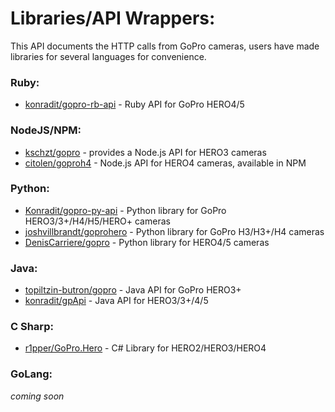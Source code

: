 # Libraries/API Wrappers:

This API documents the HTTP calls from GoPro cameras, users have made libraries for several languages for convenience.

### Ruby:

* [konradit/gopro-rb-api](http://github.com/konradit/gopro-rb-api) - Ruby API for GoPro HERO4/5

### NodeJS/NPM:

* [kschzt/gopro](https://github.com/kschzt/gopro) - provides a Node.js API for HERO3 cameras
* [citolen/goproh4](https://github.com/citolen/goproh4) - Node.js API for HERO4 cameras, available in NPM

### Python:

* [Konradit/gopro-py-api](http://github.com/konradit/gopro-py-api) - Python library for GoPro HERO3/3+/H4/H5/HERO+ cameras
* [joshvillbrandt/goprohero](https://github.com/joshvillbrandt/goprohero) - Python library for GoPro H3/H3+/H4 cameras
* [DenisCarriere/gopro](https://github.com/DenisCarriere/gopro) - Python library for HERO4/5 cameras

### Java:

* [topiltzin-butron/gopro](https://github.com/topiltzin-butron/gopro) - Java API for GoPro HERO3+
* [konradit/gpApi](https://github.com/KonradIT/CamControl/tree/master/mobile/src/main/java/com/chernowii/camcontrol/gpApi) - Java API for HERO3/3+/4/5

### C Sharp:

* [r1pper/GoPro.Hero](http://github.com/r1pper/GoPro.Hero) - C# Library for HERO2/HERO3/HERO4

### GoLang:

*coming soon*

